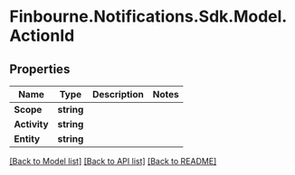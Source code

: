 # Finbourne.Notifications.Sdk.Model.ActionId

## Properties

Name | Type | Description | Notes
------------ | ------------- | ------------- | -------------
**Scope** | **string** |  | 
**Activity** | **string** |  | 
**Entity** | **string** |  | 

[[Back to Model list]](../README.md#documentation-for-models) [[Back to API list]](../README.md#documentation-for-api-endpoints) [[Back to README]](../README.md)


